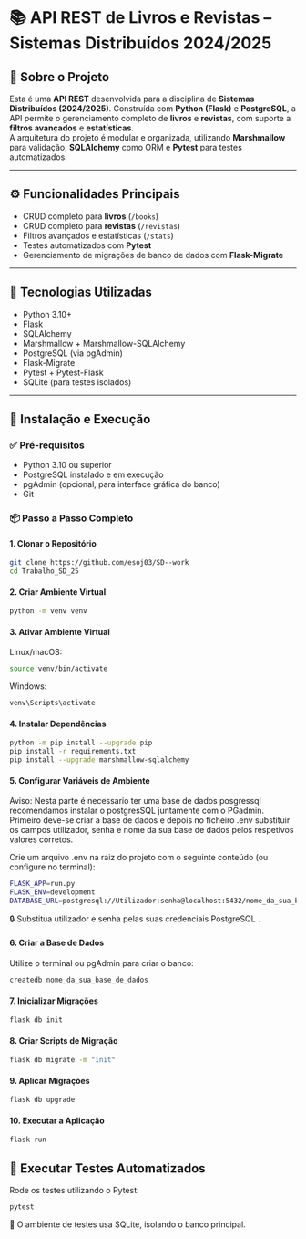 # 📚 API REST de Livros e Revistas – Sistemas Distribuídos 2024/2025

## 📖 Sobre o Projeto

Esta é uma **API REST** desenvolvida para a disciplina de **Sistemas Distribuídos (2024/2025)**. Construída com **Python (Flask)** e **PostgreSQL**, a API permite o gerenciamento completo de **livros** e **revistas**, com suporte a **filtros avançados** e **estatísticas**.  
A arquitetura do projeto é modular e organizada, utilizando **Marshmallow** para validação, **SQLAlchemy** como ORM e **Pytest** para testes automatizados.

---

## ⚙️ Funcionalidades Principais

- CRUD completo para **livros** (`/books`)
- CRUD completo para **revistas** (`/revistas`)
- Filtros avançados e estatísticas (`/stats`)
- Testes automatizados com **Pytest**
- Gerenciamento de migrações de banco de dados com **Flask-Migrate**

---

## 🧰 Tecnologias Utilizadas

- Python 3.10+
- Flask
- SQLAlchemy
- Marshmallow + Marshmallow-SQLAlchemy
- PostgreSQL (via pgAdmin)
- Flask-Migrate
- Pytest + Pytest-Flask
- SQLite (para testes isolados)

---

## 🚀 Instalação e Execução

### ✅ Pré-requisitos

- Python 3.10 ou superior
- PostgreSQL instalado e em execução
- pgAdmin (opcional, para interface gráfica do banco)
- Git

### 📦 Passo a Passo Completo

#### 1. Clonar o Repositório

```bash
git clone https://github.com/esoj03/SD--work
cd Trabalho_SD_25
````
#### 2. Criar Ambiente Virtual
```bash
python -m venv venv
````
#### 3. Ativar Ambiente Virtual
   
Linux/macOS:
```bash
source venv/bin/activate
````
Windows:
```bash
venv\Scripts\activate
````

#### 4. Instalar Dependências
```bash
python -m pip install --upgrade pip
pip install -r requirements.txt
pip install --upgrade marshmallow-sqlalchemy
````

#### 5. Configurar Variáveis de Ambiente
Aviso: Nesta parte é necessario ter uma base de dados posgressql recomendamos instalar o postgresSQL juntamente com o PGadmin.
Primeiro deve-se criar a base de dados e depois no ficheiro .env substituir os campos utilizador, senha e nome da sua base de dados pelos respetivos valores corretos. 

Crie um arquivo .env na raiz do projeto com o seguinte conteúdo (ou configure no terminal):
```bash
FLASK_APP=run.py
FLASK_ENV=development
DATABASE_URL=postgresql://Utilizador:senha@localhost:5432/nome_da_sua_base_de_dados
````
🔒 Substitua utilizador e senha pelas suas credenciais PostgreSQL .

#### 6. Criar a Base de Dados
Utilize o terminal ou pgAdmin para criar o banco:
```bash
createdb nome_da_sua_base_de_dados
````

#### 7. Inicializar Migrações
```bash
flask db init
````

#### 8. Criar Scripts de Migração
```bash
flask db migrate -m "init"
````

#### 9. Aplicar Migrações
```bash
flask db upgrade
````

#### 10. Executar a Aplicação
```bash
flask run
````

## 🧪 Executar Testes Automatizados
Rode os testes utilizando o Pytest:
````bash
pytest
````
🧪 O ambiente de testes usa SQLite, isolando o banco principal.
